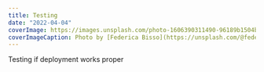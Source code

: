 ```yaml
---
title: Testing
date: "2022-04-04"
coverImage: https://images.unsplash.com/photo-1606390311490-96189b1504bd?ixlib=rb-1.2.1&q=80&fm=jpg&crop=entropy&cs=tinysrgb&dl=federica-bisso-Vif-nHWdiPE-unsplash.jpg&w=1920
coverImageCaption: Photo by [Federica Bisso](https://unsplash.com/@fedebisso) on Unsplash
---
```


Testing if deployment works proper
